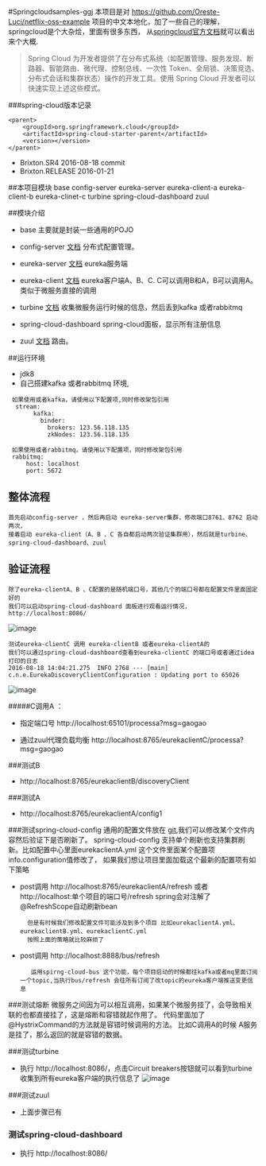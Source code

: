 #Springcloudsamples-ggj
本项目是对 https://github.com/Oreste-Luci/netflix-oss-example 项目的中文本地化，加了一些自己的理解，springcloud是个大杂烩，里面有很多东西， 从[springcloud官方文档](http://projects.spring.io/spring-cloud/spring-cloud.html)就可以看出来个大概.
>Spring Cloud 为开发者提供了在分布式系统（如配置管理、服务发现、断路器、智能路由、微代理、控制总线、一次性 Token、全局锁、决策竞选、分布式会话和集群状态）操作的开发工具。使用 Spring Cloud 开发者可以快速实现上述这些模式。

###spring-cloud版本记录

    <parent>
        <groupId>org.springframework.cloud</groupId>
        <artifactId>spring-cloud-starter-parent</artifactId>
        <version></version>
    </parent>

   - Brixton.SR4 2016-08-18 commit
   - Brixton.RELEASE 2016-01-21
    
##本项目模块
    <modules>
        <module>base</module>
        <module>config-server</module>
        <module>eureka-server</module>
        <module>eureka-client-a</module>
        <module>eureka-client-b</module>
        <module>eureka-clinet-c</module>
        <module>turbine</module>
        <module>spring-cloud-dashboard</module>
        <module>zuul</module>
    </modules>
 
##模块介绍

- base
     主要就是封装一些通用的POJO
     
- config-server [文档](http://projects.spring.io/spring-cloud/spring-cloud.html#_spring_cloud_config)
     分布式配置管理。
        
- eureka-server  [文档](http://projects.spring.io/spring-cloud/spring-cloud.html#spring-cloud-eureka-server)
     eureka服务端
 
- eureka-client [文档](http://projects.spring.io/spring-cloud/spring-cloud.html#_service_discovery_eureka_clients)
     eureka客户端A、B、C.  C可以调用B和A，B可以调用A。类似于微服务直接的调用
     
- turbine [文档](http://projects.spring.io/spring-cloud/spring-cloud.html#_turbine)
    收集微服务运行时候的信息，然后丢到kafka 或者rabbitmq
    
-  spring-cloud-dashboard
    spring-cloud面板，显示所有注册信息
   
- zuul [文档](http://projects.spring.io/spring-cloud/spring-cloud.html#_router_and_filter_zuul)
    路由。
    
    
    
##运行环境
- jdk8 
- 自己搭建kafka 或者rabbitmq 环境,

```
 如果使用或者kafka，请使用以下配置项,同时修改架包引用
  stream:
       kafka:
         binder:
           brokers: 123.56.118.135
           zkNodes: 123.56.118.135

 如果使用或者rabbitmq，请使用以下配置项，同时修改架包引用
 rabbitmq:
     host: localhost
     port: 5672
```
    
## 整体流程
    首先启动config-server ，然后再启动 eureka-server集群，修改端口8761、8762 启动两次，
    接着启动 eureka-client（A、B 、C 各自都启动两次验证集群用），然后就是turbine、 spring-cloud-dashboard、zuul
    
## 验证流程
    除了eureka-clientA、B 、C配置的是随机端口号，其他几个的端口号都在配置文件里面固定好的
    我们可以启动spring-cloud-dashboard 面板进行观看运行情况，http://localhost:8086/

![image](https://raw.githubusercontent.com/ggj2010/springcloudsamples-ggj/master/properties/QQ%E6%88%AA%E5%9B%BE20160818140918.png)

    测试eureka-clientC 调用 eureka-clientB 或者eureka-clientA的 
    我们可以通过spring-cloud-dashboard查看到eureka-clientC 的端口号或者通过idea打印的日志
    2016-08-18 14:04:21.275  INFO 2768 --- [main] c.n.e.EurekaDiscoveryClientConfiguration : Updating port to 65026 
    
 ![image](https://raw.githubusercontent.com/ggj2010/springcloudsamples-ggj/master/properties/QQ%E6%88%AA%E5%9B%BE20160818141817.png)
    
    
#####C调用A ： 
- 指定端口号 http://localhost:65101/processa?msg=gaogao  
 
- 通过zuul代理负载均衡 http://localhost:8765/eurekaclientC/processa?msg=gaogao 

###测试B
- http://localhost:8765/eurekaclientB/discoveryClient

###测试A
- http://localhost:8765/eurekaclientA/config1

###测试spring-cloud-config
   通用的配置文件放在 [git](https://github.com/ggj2010/springcloudsamples-config),我们可以修改某个文件内容然后验证下是否刷新了。
   spring-cloud-config 支持单个刷新也支持集群刷新。比如配置中心里面eurekaclientA.yml 这个文件里面某个配置项info.configuration值修改了，
   如果我们想让项目里面加载这个最新的配置项有如下策略
   
- post调用 http://localhost:8765/eurekaclientA/refresh 或者 http://localhost:单个项目的端口号/refresh spring会对注解了@RefreshScope自动刷新bean
 
        但是有时候我们修改配置文件可能涉及到多个项目 比如eurekaclientA.yml、eurekaclientB.yml、eurekaclientC.yml 
        按照上面的策略就比较麻烦了
 
- post调用  http://localhost:8888/bus/refresh   
 
         运用spirng-cloud-bus 这个功能，每个项目启动的时候都往kafka或者mq里面订阅一个topic,当执行bus/refresh 会往所有订阅了改topic的eureka客户端推送变更信息 
    
###测试熔断
    微服务之间因为可以相互调用，如果某个微服务挂了，会导致相关联的也都直接挂了，这是熔断和容错就起作用了。
    代码里面加了 @HystrixCommand的方法就是容错时候调用的方法。 比如C调用A的时候  A服务是挂了，那么返回的就是容错的数据。
    
###测试turbine
- 执行 http://localhost:8086/，点击Circuit breakers按钮就可以看到turbine收集到所有eureka客户端的执行信息了
![image](https://raw.githubusercontent.com/ggj2010/springcloudsamples-ggj/master/properties/QQ%E6%88%AA%E5%9B%BE20160818144241.png)
    
###测试zuul
 - 上面步骤已有
 
### 测试spring-cloud-dashboard
 - 执行 http://localhost:8086/

    
     
    
    
    
    
    
    
    
    
    
     
        
